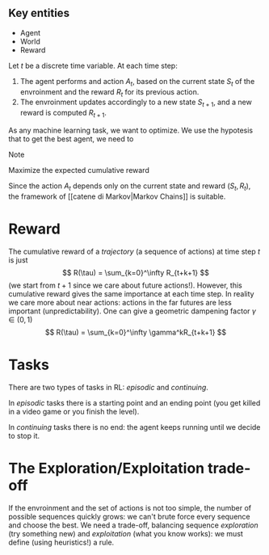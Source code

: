 ## Key entities
- Agent
- World
- Reward

Let $t$ be a discrete time variable. At each time step:
1. The agent performs and action $A_t$, based on the current state $S_t$ of the envroinment and the reward $R_t$ for its previous action.
2. The envroinment updates accordingly to a new state $S_{t+1}$, and a new reward is computed $R_{t+1}$.

As any machine learning task, we want to optimize. We use the hypotesis that to get the best agent, we need to

> [!note]
> Maximize the expected cumulative reward


Since the action $A_t$ depends only on the current state and reward $(S_t, R_t)$, the framework of [[catene di Markov|Markov Chains]] is suitable.


# Reward

The cumulative reward of a _trajectory_ (a sequence of actions) at time step $t$ is just
$$
R(\tau) = \sum_{k=0}^\infty R_{t+k+1}
$$
(we start from $t+1$ since we care about future actions!). However, this cumulative reward gives the same importance at each time step. In reality we care more about near actions: actions in the far futures are less important (unpredictability). One can give a geometric dampening factor $\gamma \in (0,1)$
$$
R(\tau) = \sum_{k=0}^\infty \gamma^kR_{t+k+1} 
$$

# Tasks

There are two types of tasks in RL: _episodic_ and _continuing_.

In _episodic_ tasks there is a starting point and an ending point (you get killed in a video game or you finish the level). 

In _continuing_ tasks there is no end: the agent keeps running until we decide to stop it.


# The Exploration/Exploitation trade-off

If the envroinment and the set of actions is not too simple, the number of possible sequences quickly grows: we can't brute force every sequence and choose the best. We need a trade-off, balancing sequence _exploration_ (try something new) and _exploitation_ (what you know works): we must define (using heuristics!) a rule.